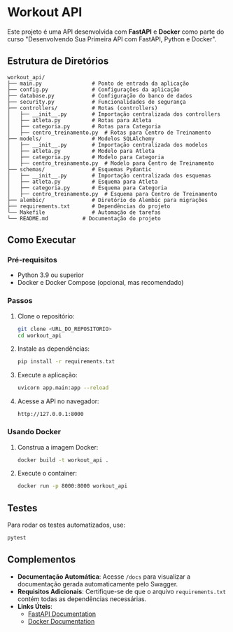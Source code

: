 # Workout API

Este projeto é uma API desenvolvida com **FastAPI** e **Docker** como parte do curso "Desenvolvendo Sua Primeira API com FastAPI, Python e Docker".

## Estrutura de Diretórios

```
workout_api/
├── main.py                # Ponto de entrada da aplicação
├── config.py              # Configurações da aplicação
├── database.py            # Configuração do banco de dados
├── security.py            # Funcionalidades de segurança
├── controllers/           # Rotas (controllers)
│   ├── __init__.py        # Importação centralizada dos controllers
│   ├── atleta.py          # Rotas para Atleta
│   ├── categoria.py       # Rotas para Categoria
│   ├── centro_treinamento.py  # Rotas para Centro de Treinamento
├── models/                # Modelos SQLAlchemy
│   ├── __init__.py        # Importação centralizada dos modelos
│   ├── atleta.py          # Modelo para Atleta
│   ├── categoria.py       # Modelo para Categoria
│   ├── centro_treinamento.py  # Modelo para Centro de Treinamento
├── schemas/               # Esquemas Pydantic
│   ├── __init__.py        # Importação centralizada dos esquemas
│   ├── atleta.py          # Esquema para Atleta
│   ├── categoria.py       # Esquema para Categoria
│   ├── centro_treinamento.py  # Esquema para Centro de Treinamento
├── alembic/               # Diretório do Alembic para migrações
├── requirements.txt       # Dependências do projeto
└── Makefile               # Automação de tarefas
└── README.md           # Documentação do projeto
```

## Como Executar

### Pré-requisitos

- Python 3.9 ou superior
- Docker e Docker Compose (opcional, mas recomendado)

### Passos

1. Clone o repositório:

   ```bash
   git clone <URL_DO_REPOSITORIO>
   cd workout_api
   ```
2. Instale as dependências:

   ```bash
   pip install -r requirements.txt
   ```
3. Execute a aplicação:

   ```bash
   uvicorn app.main:app --reload
   ```
4. Acesse a API no navegador:

   ```
   http://127.0.0.1:8000
   ```

### Usando Docker

1. Construa a imagem Docker:

   ```bash
   docker build -t workout_api .
   ```
2. Execute o container:

   ```bash
   docker run -p 8000:8000 workout_api
   ```

## Testes

Para rodar os testes automatizados, use:

```bash
pytest
```

## Complementos

- **Documentação Automática**: Acesse `/docs` para visualizar a documentação gerada automaticamente pelo Swagger.
- **Requisitos Adicionais**: Certifique-se de que o arquivo `requirements.txt` contém todas as dependências necessárias.
- **Links Úteis**:
  - [FastAPI Documentation](https://fastapi.tiangolo.com/)
  - [Docker Documentation](https://docs.docker.com/)
